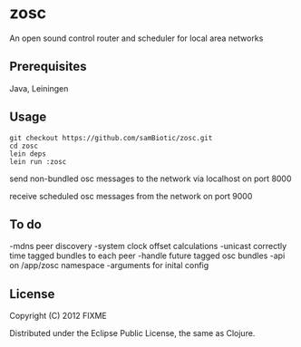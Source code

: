 # zosc

An open sound control router and scheduler for local area networks

## Prerequisites

Java, Leiningen

## Usage

    git checkout https://github.com/samBiotic/zosc.git
    cd zosc
    lein deps
    lein run :zosc

send non-bundled osc messages to the network via localhost on port 8000

receive scheduled osc messages from the network on port 9000

## To do

-mdns peer discovery
-system clock offset calculations
-unicast correctly time tagged bundles to each peer
-handle future tagged osc bundles
-api on /app/zosc namespace
-arguments for inital config

## License

Copyright (C) 2012 FIXME

Distributed under the Eclipse Public License, the same as Clojure.
